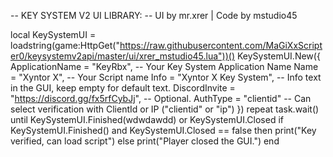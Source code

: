 -- KEY SYSTEM V2 UI LIBRARY:
-- UI by mr.xrer | Code by mstudio45

local KeySystemUI = loadstring(game:HttpGet("https://raw.githubusercontent.com/MaGiXxScripter0/keysystemv2api/master/ui/xrer_mstudio45.lua"))()
KeySystemUI.New({
    ApplicationName = "KeyRbx", -- Your Key System Application Name
    Name = "Xyntor X", -- Your Script name
    Info = "Xyntor X Key System", -- Info text in the GUI, keep empty for default text.
    DiscordInvite = "https://discord.gg/fx5rfCybJj", -- Optional.
    AuthType = "clientid" -- Can select verification with ClientId or IP ("clientid" or "ip")
})
repeat task.wait() until KeySystemUI.Finished(wdwdawdd) or KeySystemUI.Closed
if KeySystemUI.Finished() and KeySystemUI.Closed == false then
    print("Key verified, can load script")
else
    print("Player closed the GUI.")
end
